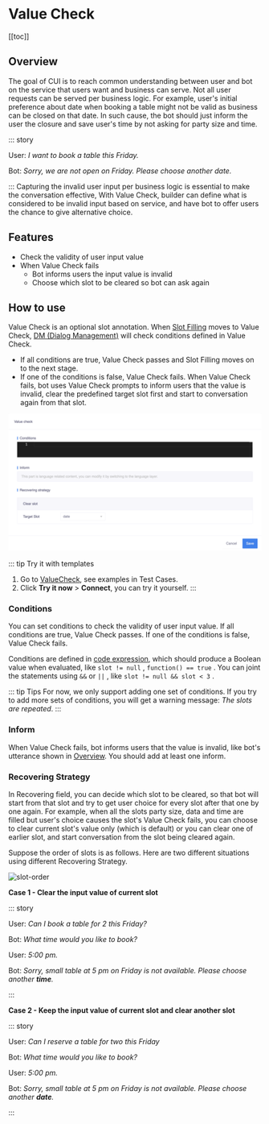 # Value Check

[[toc]]

## Overview

The goal of CUI is to reach common understanding between user and bot on the service that users want and business can serve. Not all user requests can be served per business logic. For example, user's initial preference about date when booking a table might not be valid as business can be closed on that date. In such cause, the bot should just inform the user the closure and save user's time by not asking for party size and time. 

::: story

User: *I want to book a table this Friday.*

Bot: *Sorry, we are not open on Friday. Please choose another date.*

::: 
Capturing the invalid user input per business logic is essential to make the conversation effective, With Value Check, builder can define what is considered to be invalid input based on service, and have bot to offer users the chance to give alternative choice.

## Features

- Check the validity of user input value
- When Value Check fails
    - Bot informs users the input value is invalid
    - Choose which slot to be cleared so bot can ask again

## How to use
Value Check is an optional slot annotation. When [Slot Filling](https://www.framely.ai/guide/slotfilling.html#five-stages-of-slot-filling) moves to Value Check, [DM (Dialog Management)](https://www.framely.ai/guide/architecture.html#dialog-understanding-du) will check conditions defined in Value Check.
- If all conditions are true, Value Check passes and Slot Filling moves on to the next stage.
- If one of the conditions is false, Value Check fails.
  When Value Check fails, bot uses Value Check prompts to inform users that the value is invalid, clear the predefined target slot first and start to conversation again from that slot.

![value-check](/images/annotation/valuecheck/value-check.png)

::: tip Try it with templates  
1. Go to [ValueCheck](https://framely.naturali.io/org/622c8ff683536204fe062b55/agent/6297f6d14cfdb2515448d814/test_case), see examples in Test Cases.
2. Click **Try it now** > **Connect**, you can try it yourself.
:::

### Conditions

You can set conditions to check the validity of user input value. If all conditions are true, Value Check passes. If one of the conditions is false, Value Check fails.

Conditions are defined in [code expression](https://www.framely.ai/guide/glossary.html#code-expression-input), which should produce a Boolean value when evaluated, like `slot != null` , `function() == true` . You can joint the statements using `&&` or `||` , like `slot != null && slot < 3` .

::: tip Tips
For now, we only support adding one set of conditions. If you try to add more sets of conditions, you will get a warning message: *The slots are repeated*.
:::
### Inform
When Value Check fails, bot informs users that the value is invalid, like bot's utterance shown in [Overview](../annotations/vc.html#overview). You should add at least one inform. 

### Recovering Strategy

In Recovering field, you can decide which slot to be cleared, so that bot will start from that slot and try to get user choice for every slot after that one by one again. For example, when all the slots party size, data and time are filled but user's choice causes the slot's Value Check fails, you can choose to clear current slot's value only (which is default) or you can clear one of earlier slot, and start conversation from the slot being cleared again.

Suppose the order of slots is as follows. Here are two different situations using different Recovering Strategy.

![slot-order](/images/annotation/valuecheck/slot-order.png)

**Case 1 - Clear the input value of current slot** <Badge text="Default" vertical="middle"/>

::: story

User: *Can I book a table for 2 this Friday?*

Bot: *What time would you like to book?*

User: *5:00 pm.*

Bot: *Sorry, small table at 5 pm on Friday is not available. Please choose another **time**.*

:::

**Case 2 - Keep the input value of current slot and clear another slot**

::: story

User: *Can I reserve a table for two this Friday*

Bot: *What time would you like to book?*

User: *5:00 pm.*

Bot: *Sorry, small table at 5 pm on Friday is not available. Please choose another **date**.*

:::

